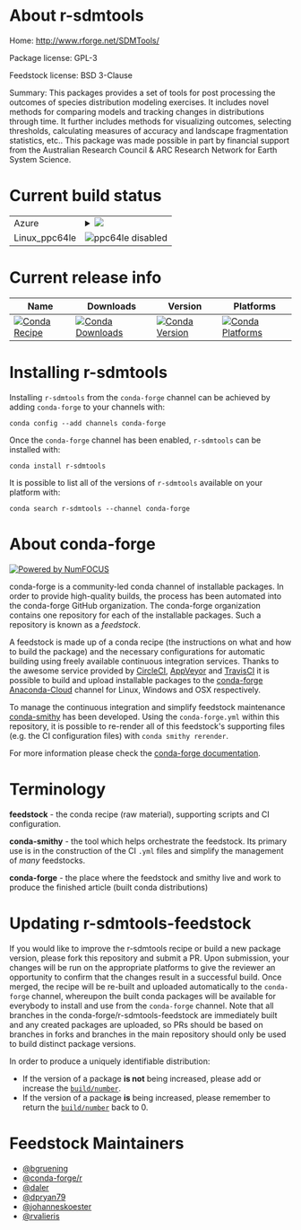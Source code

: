 About r-sdmtools
================

Home: http://www.rforge.net/SDMTools/

Package license: GPL-3

Feedstock license: BSD 3-Clause

Summary: This packages provides a set of tools for post processing the outcomes of species distribution modeling exercises. It includes novel methods for comparing models and tracking changes in distributions through time. It further includes methods for visualizing outcomes, selecting thresholds, calculating measures of accuracy and landscape fragmentation statistics, etc.. This package was made possible in part by financial support from the Australian Research Council & ARC Research Network for Earth System Science.



Current build status
====================


<table>
    
  <tr>
    <td>Azure</td>
    <td>
      <details>
        <summary>
          <a href="https://dev.azure.com/conda-forge/feedstock-builds/_build/latest?definitionId=4824&branchName=master">
            <img src="https://dev.azure.com/conda-forge/feedstock-builds/_apis/build/status/r-sdmtools-feedstock?branchName=master">
          </a>
        </summary>
        <table>
          <thead><tr><th>Variant</th><th>Status</th></tr></thead>
          <tbody><tr>
              <td>linux_r_base3.5.1</td>
              <td>
                <a href="https://dev.azure.com/conda-forge/feedstock-builds/_build/latest?definitionId=4824&branchName=master">
                  <img src="https://dev.azure.com/conda-forge/feedstock-builds/_apis/build/status/r-sdmtools-feedstock?branchName=master&jobName=linux&configuration=linux_r_base3.5.1" alt="variant">
                </a>
              </td>
            </tr><tr>
              <td>linux_r_base3.6</td>
              <td>
                <a href="https://dev.azure.com/conda-forge/feedstock-builds/_build/latest?definitionId=4824&branchName=master">
                  <img src="https://dev.azure.com/conda-forge/feedstock-builds/_apis/build/status/r-sdmtools-feedstock?branchName=master&jobName=linux&configuration=linux_r_base3.6" alt="variant">
                </a>
              </td>
            </tr><tr>
              <td>osx_r_base3.5.1</td>
              <td>
                <a href="https://dev.azure.com/conda-forge/feedstock-builds/_build/latest?definitionId=4824&branchName=master">
                  <img src="https://dev.azure.com/conda-forge/feedstock-builds/_apis/build/status/r-sdmtools-feedstock?branchName=master&jobName=osx&configuration=osx_r_base3.5.1" alt="variant">
                </a>
              </td>
            </tr><tr>
              <td>osx_r_base3.6</td>
              <td>
                <a href="https://dev.azure.com/conda-forge/feedstock-builds/_build/latest?definitionId=4824&branchName=master">
                  <img src="https://dev.azure.com/conda-forge/feedstock-builds/_apis/build/status/r-sdmtools-feedstock?branchName=master&jobName=osx&configuration=osx_r_base3.6" alt="variant">
                </a>
              </td>
            </tr><tr>
              <td>win_r_base3.5.1</td>
              <td>
                <a href="https://dev.azure.com/conda-forge/feedstock-builds/_build/latest?definitionId=4824&branchName=master">
                  <img src="https://dev.azure.com/conda-forge/feedstock-builds/_apis/build/status/r-sdmtools-feedstock?branchName=master&jobName=win&configuration=win_r_base3.5.1" alt="variant">
                </a>
              </td>
            </tr><tr>
              <td>win_r_base3.6</td>
              <td>
                <a href="https://dev.azure.com/conda-forge/feedstock-builds/_build/latest?definitionId=4824&branchName=master">
                  <img src="https://dev.azure.com/conda-forge/feedstock-builds/_apis/build/status/r-sdmtools-feedstock?branchName=master&jobName=win&configuration=win_r_base3.6" alt="variant">
                </a>
              </td>
            </tr>
          </tbody>
        </table>
      </details>
    </td>
  </tr>
  <tr>
    <td>Linux_ppc64le</td>
    <td>
      <img src="https://img.shields.io/badge/ppc64le-disabled-lightgrey.svg" alt="ppc64le disabled">
    </td>
  </tr>
</table>

Current release info
====================

| Name | Downloads | Version | Platforms |
| --- | --- | --- | --- |
| [![Conda Recipe](https://img.shields.io/badge/recipe-r--sdmtools-green.svg)](https://anaconda.org/conda-forge/r-sdmtools) | [![Conda Downloads](https://img.shields.io/conda/dn/conda-forge/r-sdmtools.svg)](https://anaconda.org/conda-forge/r-sdmtools) | [![Conda Version](https://img.shields.io/conda/vn/conda-forge/r-sdmtools.svg)](https://anaconda.org/conda-forge/r-sdmtools) | [![Conda Platforms](https://img.shields.io/conda/pn/conda-forge/r-sdmtools.svg)](https://anaconda.org/conda-forge/r-sdmtools) |

Installing r-sdmtools
=====================

Installing `r-sdmtools` from the `conda-forge` channel can be achieved by adding `conda-forge` to your channels with:

```
conda config --add channels conda-forge
```

Once the `conda-forge` channel has been enabled, `r-sdmtools` can be installed with:

```
conda install r-sdmtools
```

It is possible to list all of the versions of `r-sdmtools` available on your platform with:

```
conda search r-sdmtools --channel conda-forge
```


About conda-forge
=================

[![Powered by NumFOCUS](https://img.shields.io/badge/powered%20by-NumFOCUS-orange.svg?style=flat&colorA=E1523D&colorB=007D8A)](http://numfocus.org)

conda-forge is a community-led conda channel of installable packages.
In order to provide high-quality builds, the process has been automated into the
conda-forge GitHub organization. The conda-forge organization contains one repository
for each of the installable packages. Such a repository is known as a *feedstock*.

A feedstock is made up of a conda recipe (the instructions on what and how to build
the package) and the necessary configurations for automatic building using freely
available continuous integration services. Thanks to the awesome service provided by
[CircleCI](https://circleci.com/), [AppVeyor](https://www.appveyor.com/)
and [TravisCI](https://travis-ci.com/) it is possible to build and upload installable
packages to the [conda-forge](https://anaconda.org/conda-forge)
[Anaconda-Cloud](https://anaconda.org/) channel for Linux, Windows and OSX respectively.

To manage the continuous integration and simplify feedstock maintenance
[conda-smithy](https://github.com/conda-forge/conda-smithy) has been developed.
Using the ``conda-forge.yml`` within this repository, it is possible to re-render all of
this feedstock's supporting files (e.g. the CI configuration files) with ``conda smithy rerender``.

For more information please check the [conda-forge documentation](https://conda-forge.org/docs/).

Terminology
===========

**feedstock** - the conda recipe (raw material), supporting scripts and CI configuration.

**conda-smithy** - the tool which helps orchestrate the feedstock.
                   Its primary use is in the construction of the CI ``.yml`` files
                   and simplify the management of *many* feedstocks.

**conda-forge** - the place where the feedstock and smithy live and work to
                  produce the finished article (built conda distributions)


Updating r-sdmtools-feedstock
=============================

If you would like to improve the r-sdmtools recipe or build a new
package version, please fork this repository and submit a PR. Upon submission,
your changes will be run on the appropriate platforms to give the reviewer an
opportunity to confirm that the changes result in a successful build. Once
merged, the recipe will be re-built and uploaded automatically to the
`conda-forge` channel, whereupon the built conda packages will be available for
everybody to install and use from the `conda-forge` channel.
Note that all branches in the conda-forge/r-sdmtools-feedstock are
immediately built and any created packages are uploaded, so PRs should be based
on branches in forks and branches in the main repository should only be used to
build distinct package versions.

In order to produce a uniquely identifiable distribution:
 * If the version of a package **is not** being increased, please add or increase
   the [``build/number``](https://conda.io/docs/user-guide/tasks/build-packages/define-metadata.html#build-number-and-string).
 * If the version of a package **is** being increased, please remember to return
   the [``build/number``](https://conda.io/docs/user-guide/tasks/build-packages/define-metadata.html#build-number-and-string)
   back to 0.

Feedstock Maintainers
=====================

* [@bgruening](https://github.com/bgruening/)
* [@conda-forge/r](https://github.com/conda-forge/r/)
* [@daler](https://github.com/daler/)
* [@dpryan79](https://github.com/dpryan79/)
* [@johanneskoester](https://github.com/johanneskoester/)
* [@rvalieris](https://github.com/rvalieris/)

